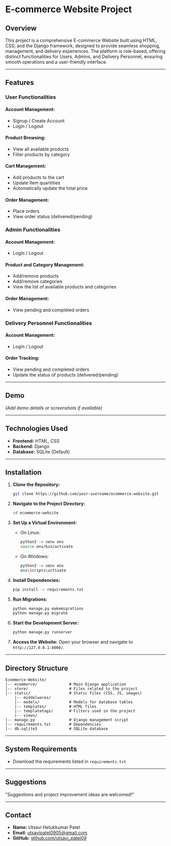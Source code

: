 # E-commerce Website Project

## Overview
This project is a comprehensive E-commerce Website built using HTML, CSS, and the Django framework, designed to provide seamless shopping, management, and delivery experiences. The platform is role-based, offering distinct functionalities for Users, Admins, and Delivery Personnel, ensuring smooth operations and a user-friendly interface.

---

## Features

### User Functionalities
#### Account Management:
- Signup / Create Account
- Login / Logout

#### Product Browsing:
- View all available products
- Filter products by category

#### Cart Management:
- Add products to the cart
- Update item quantities
- Automatically update the total price

#### Order Management:
- Place orders
- View order status (delivered/pending)

### Admin Functionalities
#### Account Management:
- Login / Logout

#### Product and Category Management:
- Add/remove products
- Add/remove categories
- View the list of available products and categories

#### Order Management:
- View pending and completed orders

### Delivery Personnel Functionalities
#### Account Management:
- Login / Logout

#### Order Tracking:
- View pending and completed orders
- Update the status of products (delivered/pending)

---

## Demo

*(Add demo details or screenshots if available)*

---

## Technologies Used
- **Frontend:** HTML, CSS
- **Backend:** Django
- **Database:** SQLite (Default)

---

## Installation

1. **Clone the Repository:**
   ```bash
   git clone https://github.com/your-username/ecommerce-website.git
   ```

2. **Navigate to the Project Directory:**
   ```bash
   cd ecommerce-website
   ```

3. **Set Up a Virtual Environment:**
   - On Linux:
     ```bash
     python3 -m venv env
     source env/bin/activate
     ```
   - On Windows:
     ```bash
     python3 -m venv env
     env\Scripts\activate
     ```

4. **Install Dependencies:**
   ```bash
   pip install -r requirements.txt
   ```

5. **Run Migrations:**
   ```bash
   python manage.py makemigrations
   python manage.py migrate
   ```

6. **Start the Development Server:**
   ```bash
   python manage.py runserver
   ```

7. **Access the Website:**
   Open your browser and navigate to `http://127.0.0.1:8000/`.

---

## Directory Structure

```
Ecommerce-Website/
|-- ecommerce/              # Main Django application
|-- store/                  # Files related to the project
|-- static/                 # Static files (CSS, JS, images)
    |-- middelwares/
    |-- models/             # Models for database tables
    |-- templates/          # HTML files
    |-- templatetags/       # Filters used in the project
    |-- views/              
|-- manage.py               # Django management script
|-- requirements.txt        # Dependencies
|-- db.sqlite3              # SQLite database
```

---

## System Requirements
- Download the requirements listed in `requirements.txt`

---

## Suggestions
"Suggestions and project improvement ideas are welcomed!"

---

## Contact
- **Name:** Utsavi Hetukkumar Patel
- **Email:** utsavipatel0905@gmail.com
- **GitHub:** [github.com/utsavi_patel09](https://github.com/your-username)
